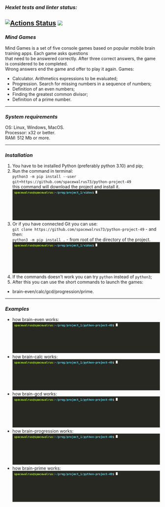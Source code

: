 ### *Hexlet tests and linter status:*
[![Actions Status](https://github.com/spacewalrus73/python-project-49/workflows/hexlet-check/badge.svg)](https://github.com/spacewalrus73/python-project-49/actions)
<a href="https://codeclimate.com/github/spacewalrus73/python-project-49/maintainability"><img src="https://api.codeclimate.com/v1/badges/3341c6741e9a9d6ff12a/maintainability" /></a>
---
### _Mind Games_
Mind Games is a set of five console games based on popular mobile brain training apps. Each game asks questions  
that need to be answered correctly. After three correct answers, the game is considered to be completed.   
Wrong answers end the game and offer to play it again. Games:
- Calculator. Arithmetics expressions to be evaluated;
- Progression. Search for missing numbers in a sequence of numbers;
- Definition of an even numbers;
- Finding the greatest common divisor;
- Definition of a prime number.
---
### *System requirements*  
OS: Linux, Windows, MacOS.  
Processor: x32 or better.  
RAM: 512 Mb or more.  

---
### *Installation*
1) You have to be installed Python (preferably python 3.10) and pip;  
2) Run the command in terminal:   
`python3 -m pip install --user git+https://github.com/spacewalrus73/python-project-49`  
this command will download the project and install it.   
![](https://github.com/spacewalrus73/Gifs/blob/master/withpip.gif)
3) Or if you have connected Git you can use:  
`git clone https://github.com/spacewalrus73/python-project-49` - and then:  
`python3 -m pip install .` - from root of the directory of the project.  
![](https://github.com/spacewalrus73/Gifs/blob/master/withgit.gif)
4) If the commands doesn't work you can try `python` instead of `python3`; 
5) After this you can use the short commands to launch the games:
- brain-even/calc/gcd/progression/prime.  

---
### *Examples*
- how brain-even works:  
![](https://github.com/spacewalrus73/Gifs/blob/master/even.gif)
- how brain-calc works:  
![](https://github.com/spacewalrus73/Gifs/blob/master/calc.gif)
- how brain-gcd works:  
![](https://github.com/spacewalrus73/Gifs/blob/master/gcd.gif)
- how brain-progression works:  
![](https://github.com/spacewalrus73/Gifs/blob/master/progress.gif)
- how brain-prime works:  
![](https://github.com/spacewalrus73/Gifs/blob/master/prime.gif)


